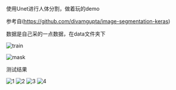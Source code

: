 使用Unet进行人体分割，做着玩的demo

参考自(https://github.com/divamgupta/image-segmentation-keras)

数据是自己采的一点数据，在data文件夹下

![train](https://github.com/TianzhongSong/Unet-for-Person-Segmentation/blob/master/data/11200.jpg)

![mask](https://github.com/TianzhongSong/Unet-for-Person-Segmentation/blob/master/data/11200l.jpg)

测试结果

![1](https://github.com/TianzhongSong/Unet-for-Person-Segmentation/blob/master/data/seg_results/10296.jpg)
![2](https://github.com/TianzhongSong/Unet-for-Person-Segmentation/blob/master/data/seg_results/10297.jpg)
![3](https://github.com/TianzhongSong/Unet-for-Person-Segmentation/blob/master/data/seg_results/10298.jpg)
![4](https://github.com/TianzhongSong/Unet-for-Person-Segmentation/blob/master/data/seg_results/10299.jpg)